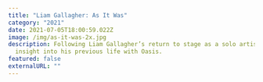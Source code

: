 ```yaml
---
title: "Liam Gallagher: As It Was"
category: "2021"
date: 2021-07-05T18:00:59.022Z
image: /img/as-it-was-2x.jpg
description: Following Liam Gallagher’s return to stage as a solo artist and his
  insight into his previous life with Oasis.
featured: false
externalURL: ""
---
```


